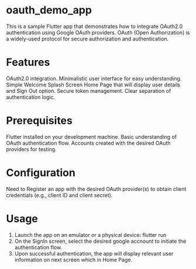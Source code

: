 # oauth_demo_app

This is a sample Flutter app that demonstrates how to integrate OAuth2.0 authentication using Google OAuth providers. OAuth (Open Authorization) is a widely-used protocol for secure authorization and authentication.

# Features
OAuth2.0 integration.
Minimalistic user interface for easy understanding.
Simple Welcome Splash Screen
Home Page that will display user details and Sign Out option.
Secure token management.
Clear separation of authentication logic.

# Prerequisites
Flutter installed on your development machine.
Basic understanding of OAuth authentication flow.
Accounts created with the desired OAuth providers for testing.

# Configuration
Need to Register an app with the desired OAuth provider(s) to obtain client credentials (e.g., client ID and client secret).

# Usage
1. Launch the app on an emulator or a physical device: flutter run
2. On the SignIn screen, select the desired google accnount to initiate the authentication flow.
3. Upon successful authentication, the app will display relevant user information on next screen which in Home Page.
